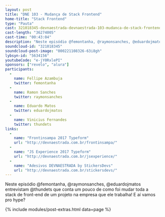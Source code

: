 ```yaml
---
layout: post
title: "DNE 103 - Mudança de Stack Frontend"
home-title: "Stack Frontend"
type: "Pauta"
cast: 321018345-devnaestrada-devnaestrada-103-mudanca-de-stack-frontend.mp3
cast-length: "36274005"
cast-time: "00:43:04"
description: "Neste episódio @femontanha, @raymonsanches, @eduardojmatos entrevistam @thundets que conta um pouco de como foi mudar toda a stack de front-end de um projeto na empresa que ele trabalha! E aí vamos pro hype?"
soundcloud-id: "321018345"
soundcloud-post-image: "000221108326-63i8gh"
lybsyn-id: "5634156"
youtubeCode: "e-jY0RxlePI"
sponsors: ["revelo", "alura"]
participants:
  -
    name: Fellipe Azambuja
    twitter: femontanha
  -
    name: Ramon Sanches
    twitter: raymonsanches
  -
    name: Eduardo Matos
    twitter: eduardojmatos
  -
    name: Vinicius Fernandes
    twitter: thundets
links:
  -
    name: "Frontinsampa 2017 Typeform"
    url: "http://devnaestrada.com.br/frontinsampa/"
  -
    name: "JS Experience 2017 Typeform"
    url: "http://devnaestrada.com.br/jsexperience/"
  -
    name: "Adesivos DEVNAESTRADA by StickersDevs"
    url: "http://devnaestrada.com.br/stickersdevs/"
---
```


Neste episódio @femontanha, @raymonsanches, @eduardojmatos entrevistam @thundets que conta um pouco de como foi mudar toda a stack de front-end de um projeto na empresa que ele trabalha! E aí vamos pro hype?

{% include modules/post-extras.html data=page %}

